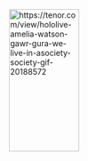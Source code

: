 


<a target="_blank" href="https://tenor.com/view/hololive-amelia-watson-gawr-gura-we-live-in-asociety-society-gif-20188572">
<img style="display: block; margin-left: auto; margin-right: auto; width: 50%;" width="256px" height="256px" src="https://media1.tenor.com/images/5f97e5444646ab76163657c31188f3f1/tenor.gif?itemid=20188572" alt="https://tenor.com/view/hololive-amelia-watson-gawr-gura-we-live-in-asociety-society-gif-20188572">
</a>

